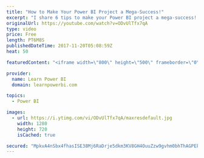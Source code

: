 ```yaml
---
title: "How to Make Your Power BI Project a Mega-Success!"
excerpt: "I share 6 tips to make your Power BI project a mega-success! 1. Instead of Forgiveness... 2. Old vs. New 3. Bite-Sized 4. Small step for Power BI, giant step for... 5. No Lipstick on a Pig 6. Shining Beacon ----------------------------------------------------- FREE Power BI Step-by-Step Tutorial http://www.learnpowerbi.com/bonus"
originalUrl: https://youtube.com/watch?v=ODvUlTfx7qA
type: video
price: Free
length: PT6M8S
publishedDateTime: 2017-11-20T05:08:59Z
heat: 50

featuredContent: "<iframe width=\"800\" height=\"500\" frameborder=\"0\" src=\"https://www.youtube.com/embed/ODvUlTfx7qA\" allow=\"accelerometer; autoplay; encrypted-media; gyroscope; picture-in-picture\" allowfullscreen></iframe>"

provider:
  name: Learn Power BI
  domain: learnpowerbi.com

topics:
  - Power BI

images:
  - url: https://i.ytimg.com/vi/ODvUlTfx7qA/maxresdefault.jpg
    width: 1280
    height: 720
    isCached: true

secured: "MpkvA4nSbx4fhasISE38Mj6RaDrje5dkm3KV8GH4OuuZzw9gvhm0bhThAGPEk/XxYjf7cer7PsZ4rgoL3EZ3BUaepPAfh+6ngAWlZVYHQhu3a6hF6pIMFwFU/earZj+zxX+Q214ulBiLKhL3Lw4U3uiahp/leewfnOgUvff4Nl+MuNKUnqBUW5lFk5w4lTWGk13G3ukfXnyB0xzwr3nurlqxuIjI2xXkVdqIyU48ekqGLVpEWAjH5qBWTe0MzGdZjGk/LITF4VdWHu+wstK3XiLr4nx8BTDy3gpppLSm5nsOV0sObom2c1JCRCHrpPoOBwqSG3B2PJQ6z7G1GeEnHpPV2NoyLJRccNRLPKHiA0bKNELuuzazybY78aeeiPRUcP0LAHmoskVf9wbUcfrrJQhKYuR8AVZ8b2p9mUeRIw8=;yZAgMdnMVTqiyK+1JkRbZA=="
---
```



